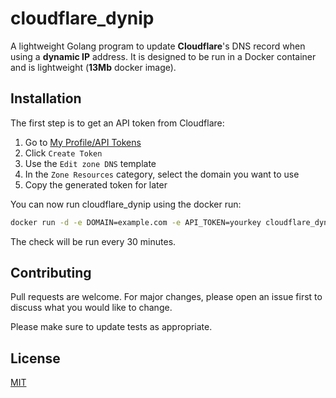 # cloudflare_dynip
A lightweight Golang program to update **Cloudflare**'s DNS record when using a **dynamic IP** address.
It is designed to be run in a Docker container and is lightweight (**13Mb** docker image).

## Installation

The first step is to get an API token from Cloudflare:

1. Go to [My Profile/API Tokens](https://dash.cloudflare.com/profile/api-tokens)
2. Click `Create Token`
3. Use the `Edit zone DNS` template
4. In the `Zone Resources` category, select the domain you want to use
5. Copy the generated token for later

You can now run cloudflare_dynip using the docker run:

```bash
docker run -d -e DOMAIN=example.com -e API_TOKEN=yourkey cloudflare_dynip
```

The check will be run every 30 minutes.

## Contributing
Pull requests are welcome. For major changes, please open an issue first to discuss what you would like to change.

Please make sure to update tests as appropriate.

## License
[MIT](https://choosealicense.com/licenses/mit/)
